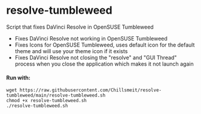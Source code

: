 # resolve-tumbleweed
Script that fixes DaVinci Resolve in OpenSUSE Tumbleweed

- Fixes DaVinci Resolve not working in OpenSUSE Tumbleweed
- Fixes Icons for OpenSUSE Tumbleweed, uses default icon for the default theme and will use your theme icon if it exists
- Fixes DaVinci Resolve not closing the "resolve" and "GUI Thread" process when you close the application which makes it not launch again
#### Run with:
```
wget https://raw.githubusercontent.com/Chillsmeit/resolve-tumbleweed/main/resolve-tumbleweed.sh
chmod +x resolve-tumbleweed.sh
./resolve-tumbleweed.sh
```
